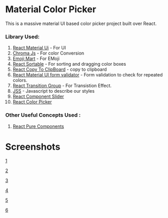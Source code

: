 # Material Color Picker

This is a massive material UI based color picker project built over React.

### Library Used:

1. [React Material Ui](https://material-ui.com/) - For UI
2. [Chroma Js](https://vis4.net/chromajs/) - For color Conversion
3. [Emoji Mart](https://github.com/missive/emoji-mart) - For EMoji
4. [React Sortable](https://github.com/clauderic/react-sortable-hoc) - For sorting and dragging color boxes
5. [React Copy To ClipBoard](https://www.npmjs.com/package/react-copy-to-clipboard) - copy to clipboard
6. [React Material UI form validator](https://www.npmjs.com/package/react-material-ui-form-validator) - Form validation to check for repeated colors.
7. [React Transition Group](https://reactcommunity.org/react-transition-group/) - For Transistion Effect.
8. [JSS](https://cssinjs.org/?v=v10.3.0) - Javascript to describe our styles
9. [React Component Slider](https://www.npmjs.com/package/rc-slider)
10. [React Color Picker](https://casesandberg.github.io/react-color/)

### Other Useful Concepts Used :

1. [React Pure Components](https://reactjs.org/docs/react-api.html#reactpurecomponent)

# Screenshots

[1](https://github.com/shaksham08/ReactMegaColorPallete/blob/master/Images/1.png)

[2](https://github.com/shaksham08/ReactMegaColorPallete/blob/master/Images/2.png)

[3](https://github.com/shaksham08/ReactMegaColorPallete/blob/master/Images/3.png)

[4](https://github.com/shaksham08/ReactMegaColorPallete/blob/master/Images/4.png)

[5](https://github.com/shaksham08/ReactMegaColorPallete/blob/master/Images/5.png)

[6](https://github.com/shaksham08/ReactMegaColorPallete/blob/master/Images/6.png)

